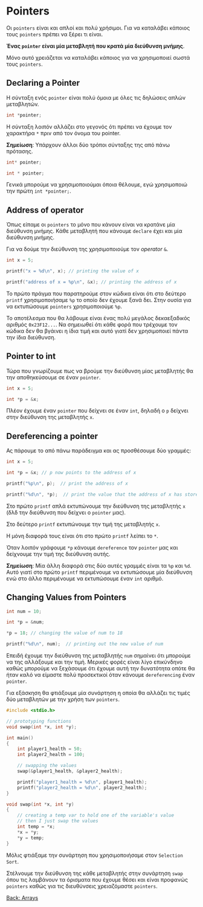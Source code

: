 # Pointers

Οι `pointers` είναι και απλοί και πολύ χρήσιμοι. Για να καταλάβει κάποιος τους `pointers` πρέπει να ξέρει τι είναι.

**Ένας `pointer` είναι μία μεταβλητή που κρατά μία διεύθυνση μνήμης**.

Μόνο αυτό χρειάζεται να καταλάβει κάποιος για να χρησιμοποιεί σωστά τους `pointers`.

## Declaring a Pointer

Η σύνταξη ενός `pointer` είναι πολύ όμοια με όλες τις δηλώσεις απλών μεταβλητών.

```c
int *pointer;
```

Η σύνταξη λοιπόν αλλάζει στο γεγονός ότι πρέπει να έχουμε τον χαρακτήρα `*` πριν από τον όνομα του pointer.

**Σημείωση**: Υπάρχουν άλλοι δύο τρόποι σύνταξης της από πάνω πρότασης.

```c
int* pointer;

int * pointer;
```

Γενικά μπορούμε να χρησιμοποιούμαι όποια θέλουμε, εγώ χρησιμοποιώ την πρώτη `int *pointer;`.

## Address of operator

Όπως είπαμε οι `pointers` το μόνο που κάνουν είναι να κρατάνε μία διεύθυνση μνήμης. Κάθε μεταβλητή που κάνουμε `declare` έχει και μία διεύθυνση μνήμης.

Για να δούμε την διεύθυνση της χρησιμοποιούμε τον *operator* `&`.

```c
int x = 5;

printf("x = %d\n", x); // printing the value of x

printf("address of x = %p\n", &x); // printing the address of x
```

Το πρώτο πράγμα που παρατηρούμε στον κώδικα είναι ότι στο δεύτερο `printf` χρησιμοποιήσαμε `%p` το οποίο δεν έχουμε ξανά δει. Στην ουσία για να εκτυπώσουμε `pointers` χρησιμοποιούμε `%p`.

Το αποτέλεσμα που θα λάβουμε είναι ένας πολύ μεγάλος δεκαεξαδικός αριθμός `0x23F12...`. Να σημειωθεί ότι κάθε φορά που τρέχουμε τον κώδικα δεν θα βγάινει η ίδια τιμή και αυτό γιατί δεν χρησιμοποιεί πάντα την ίδια διεύθυνση.

## Pointer to int

Τώρα που γνωρίζουμε πως να βρούμε την διεύθυνση μίας μεταβλητής θα την αποθηκεύσουμε σε έναν `pointer`.

```c
int x = 5;

int *p = &x;
```

Πλέον έχουμε έναν `pointer` που δείχνει σε έναν `int`, δηλαδή o `p` δείχνει στην διεύθυνση της μεταβλητής `x`.

## Dereferencing a pointer

Ας πάρουμε το από πάνω παράδειγμα και ας προσθέσουμε δύο γραμμές:

```c
int x = 5;

int *p = &x; // p now points to the address of x

printf("%p\n", p);  // print the address of x

printf("%d\n", *p);  // print the value that the address of x has stored
```

Στο πρώτο `printf` απλά εκτυπώνουμε την διεύθυνση της μεταβλητής `x` (δλδ την διεύθυνση που δείχνει ο `pointer` μας).

Στο δεύτερο `printf` εκτυπώνουμε την τιμή της μεταβλητής `x`.

Η μόνη διαφορά τους είναι ότι στο πρώτο `printf` λείπει το `*`.

Όταν λοιπόν γράφουμε `*p` κάνουμε `dereference` τον `pointer` μας και δείχνουμε την τιμή της διεύθυνση αυτής.

**Σημείωση**: Μία άλλη διαφορά στις δύο αυτές γραμμές είναι τα `%p` και `%d`. Αυτό γιατί στο πρώτο `printf` περιμένουμε να εκτυπώσουμε μία διεύθυνση ενώ στο άλλο περιμένουμε να εκτυπώσουμε έναν `int` αριθμό.

## Changing Values from Pointers

```c
int num = 10;

int *p = &num;

*p = 18; // changing the value of num to 18

printf("%d\n", num);  // printing out the new value of num
```

Επειδή έχουμε την διεύθυνση της μεταβλητής `num` σημαίνει ότι μπορούμε να της αλλάξουμε και την τιμή. Μερικές φορές είναι λίγο επικύνδηνο καθώς μπορούμε να ξεχάσουμε ότι έχουμε αυτή την δυνατότητα οπότε θα ήταν καλό να είμαστε πολύ προσεκτικοί όταν κάνουμε `dereferencing` έναν `pointer`.

Για εξάσκηση θα φτιάξουμε μία συνάρτηση η οποία θα αλλάζει τις τιμές δύο μεταβλητών με την χρήση των `pointers`.

```c
#include <stdio.h>

// prototyping functions
void swap(int *x, int *y);

int main()
{
    int player1_health = 50;
    int player2_health = 100;

    // swapping the values
    swap(&player1_health, &player2_health);

    printf("player1_health = %d\n", player1_health);
    printf("player2_health = %d\n", player2_health);
}

void swap(int *x, int *y)
{
    // creating a temp var to hold one of the variable's value
    // then I just swap the values
    int temp = *x;
    *x = *y;
    *y = temp;
}
```

Μόλις φτιάξαμε την συνάρτηση που χρησιμοποιήσαμε στον `Selection Sort`.

Στέλνουμε την διεύθυνση της κάθε μεταβλητής στην συνάρτηση `swap` όπου τις λαμβάνουν τα όρισματα που έχουμε θέσει και είναι προφανώς `pointers` καθώς για τις διευθύνσεις χρειαζόμαστε `pointers`.

[Back: Arrays](https://github.com/unipi-projects/extras/blob/main/Languages/C/Arrays/README.md)
